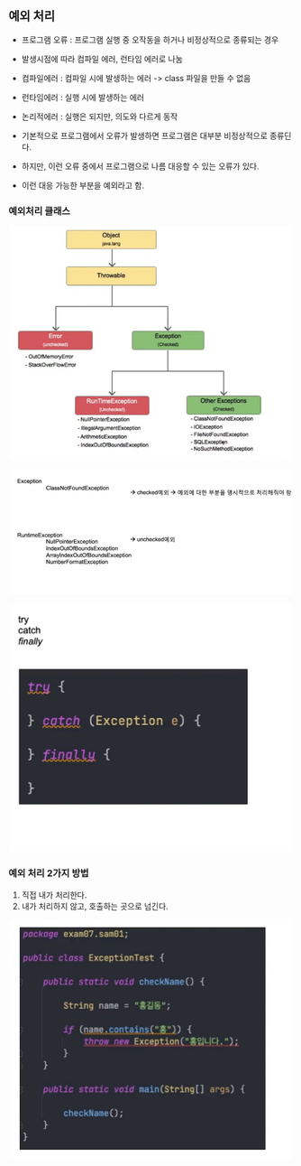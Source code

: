 ## 예외 처리

- 프로그램 오류 : 프로그램 실행 중 오작동을 하거나 비정상적으로 종류되는 경우
- 발생시점에 따라 컴파일 에러, 런타임 에러로 나눔

- 컴파일에러 : 컴파일 시에 발생하는 에러 -> class 파일을 만들 수 없음
- 런타임에러 : 실행 시에 발생하는 에러
- 논리적에러 : 실행은 되지만, 의도와 다르게 동작

- 기본적으로 프로그램에서 오류가 발생하면 프로그램은 대부분 비정상적으로 종류딘다.
- 하지만, 이런 오류 중에서 프로그램으로 나름 대응할 수 있는 오류가 있다.
- 이런 대응 가능한 부분을 예외라고 함.

### 예외처리 클래스
![](img/2022-05-12-19-58-29.png)

![](img/2022-05-12-20-08-15.png)

![](img/2022-05-12-20-08-28.png)

### 예외 처리 2가지 방법

1. 직접 내가 처리한다.
2. 내가 처리하지 않고, 호출하는 곳으로 넘긴다.

![](img/2022-05-12-20-09-35.png)